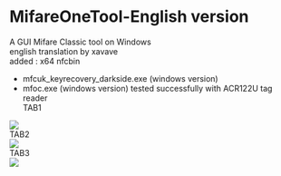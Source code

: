 # MifareOneTool-English version
A GUI Mifare Classic tool on Windows<br>
english translation by xavave<br>
added : x64 nfcbin <br>
+ mfcuk_keyrecovery_darkside.exe (windows version)<br>
+ mfoc.exe (windows version)
tested successfully with ACR122U tag reader
<br> TAB1 <br>
<img src="http://averbouch.biz/MifareOneTool2.jpg"/>
<br> TAB2 <br>
<img src="http://averbouch.biz/mifareOnetoolTab2u.JPG"/>
<br> TAB3 <br>
<img src="http://averbouch.biz/MifareOneTooltab3u.jpg"/>

